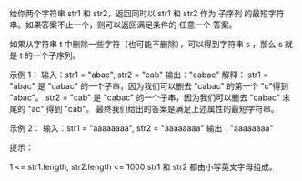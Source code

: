 给你两个字符串 str1 和 str2，返回同时以 str1 和 str2 作为 子序列 的最短字符串。如果答案不止一个，则可以返回满足条件的 任意一个
答案。

如果从字符串 t 中删除一些字符（也可能不删除），可以得到字符串 s ，那么 s 就是 t 的一个子序列。

示例 1：
输入：str1 = "abac", str2 = "cab"
输出："cabac"
解释：
str1 = "abac" 是 "cabac" 的一个子串，因为我们可以删去 "cabac" 的第一个 "c"得到 "abac"。
str2 = "cab" 是 "cabac" 的一个子串，因为我们可以删去 "cabac" 末尾的 "ac" 得到 "cab"。
最终我们给出的答案是满足上述属性的最短字符串。

示例 2：
输入：str1 = "aaaaaaaa", str2 = "aaaaaaaa"
输出："aaaaaaaa"

提示：

1 <= str1.length, str2.length <= 1000
str1 和 str2 都由小写英文字母组成。
